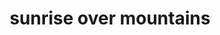 ---
layout: smileys&emotion
title: sunrise over mountains
emoji: sunrise_over_mountains
permalink: 🌄.html
image: assets/img/3moji/sunrise_over_mountains.png
---